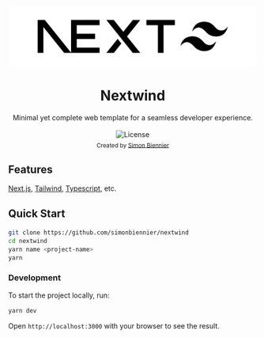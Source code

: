 <div>
<picture>
  <source media="(prefers-color-scheme: dark)" srcset="public/images/logo_light.png">
  <source media="(prefers-color-scheme: light)" srcset="public/images/logo_dark.png">
  <img src="public/images/logo_dark.png" alt="Nextwind">
</picture>
</div>

<h1 align="center"><strong>Nextwind</strong></h1>
<div align="center">Minimal yet complete web template for a seamless developer experience.</div>
<br />

<div align="center">
  <!-- <img src="https://img.shields.io/badge/next-0D1117?style=for-the-badge&logoColor=white" alt="Next.js">
  <img src="https://img.shields.io/badge/tailwind-0D1117?style=for-the-badge&logo=tailwindcss&logoColor=white"> -->
  <img alt="License" src="https://img.shields.io/github/license/simonbiennier/nextwind?style=for-the-badge&color=00de80&labelColor=0D1117">
</div>

<div align="center">
  <sub>Created by <a href="https://simon.biennier.com">Simon Biennier</a>
</div>

## Features

[Next.js](https://nextjs.org/), [Tailwind](https://tailwindcss.com), [Typescript](https://typescriptlang.org), etc.

## Quick Start

```bash
git clone https://github.com/simonbiennier/nextwind
cd nextwind
yarn name <project-name>
yarn
```

### Development

To start the project locally, run:

```bash
yarn dev
```

Open `http://localhost:3000` with your browser to see the result.
